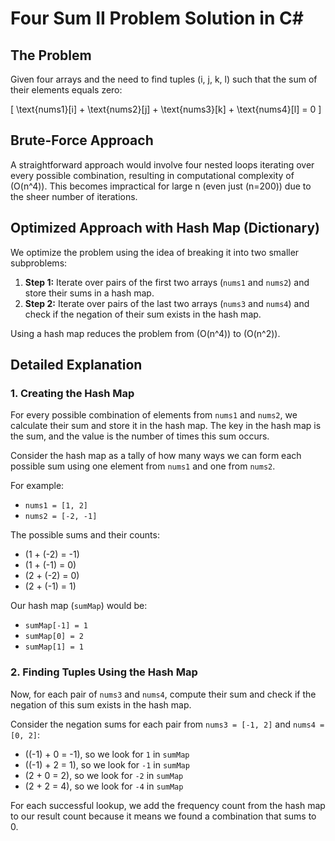 # Four Sum II Problem Solution in C#

## The Problem

Given four arrays and the need to find tuples (i, j, k, l) such that the sum of their elements equals zero:

\[ \text{nums1}[i] + \text{nums2}[j] + \text{nums3}[k] + \text{nums4}[l] = 0 \]

## Brute-Force Approach

A straightforward approach would involve four nested loops iterating over every possible combination, resulting in computational complexity of \(O(n^4)\). This becomes impractical for large n (even just \(n=200\)) due to the sheer number of iterations.

## Optimized Approach with Hash Map (Dictionary)

We optimize the problem using the idea of breaking it into two smaller subproblems:

1. **Step 1:** Iterate over pairs of the first two arrays (`nums1` and `nums2`) and store their sums in a hash map.
2. **Step 2:** Iterate over pairs of the last two arrays (`nums3` and `nums4`) and check if the negation of their sum exists in the hash map.

Using a hash map reduces the problem from \(O(n^4)\) to \(O(n^2)\).

## Detailed Explanation

### 1. Creating the Hash Map

For every possible combination of elements from `nums1` and `nums2`, we calculate their sum and store it in the hash map. The key in the hash map is the sum, and the value is the number of times this sum occurs.

Consider the hash map as a tally of how many ways we can form each possible sum using one element from `nums1` and one from `nums2`.

For example:

- `nums1 = [1, 2]`
- `nums2 = [-2, -1]`

The possible sums and their counts:
- \(1 + (-2) = -1\)
- \(1 + (-1) = 0\)
- \(2 + (-2) = 0\)
- \(2 + (-1) = 1\)

Our hash map (`sumMap`) would be:
- `sumMap[-1] = 1`
- `sumMap[0] = 2`
- `sumMap[1] = 1`

### 2. Finding Tuples Using the Hash Map

Now, for each pair of `nums3` and `nums4`, compute their sum and check if the negation of this sum exists in the hash map.

Consider the negation sums for each pair from `nums3 = [-1, 2]` and `nums4 = [0, 2]`:
- \((-1) + 0 = -1\), so we look for `1` in `sumMap`
- \((-1) + 2 = 1\), so we look for `-1` in `sumMap`
- \(2 + 0 = 2\), so we look for `-2` in `sumMap`
- \(2 + 2 = 4\), so we look for `-4` in `sumMap`

For each successful lookup, we add the frequency count from the hash map to our result count because it means we found a combination that sums to 0.